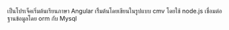 เป็นโปรเจ็คเริ่มต้นเรียนภาษา Angular เริ้่มต้นโดยเขียนในรูปแบบ cmv โดยใช้ node.js เชื่อมต่อฐานข้อมูลโดย orm กับ Mysql
